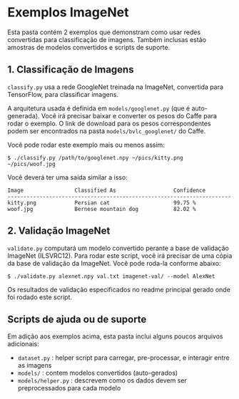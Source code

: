 # Exemplos ImageNet

Esta pasta contém 2 exemplos que demonstram como usar redes convertidas para
classificação de imagens. Também inclusas estão amostras de modelos convertidos e scripts de suporte.

## 1. Classificação de Imagens

`classify.py` usa a rede GoogleNet treinada na ImageNet, convertida para TensorFlow, para classificar imagens.

A arquitetura usada é definida em `models/googlenet.py` (que é auto-generada). Vocẽ irá precisar baixar
e converter os pesos do Caffe para rodar o exemplo. O link de download para os pesos
correspondentes podem ser encontrados na pasta `models/bvlc_googlenet/` do Caffe.

Vocẽ pode rodar este exemplo mais ou menos assim:

    $ ./classify.py /path/to/googlenet.npy ~/pics/kitty.png ~/pics/woof.jpg

Vocẽ deverá ter uma saída similar a isso:

    Image                Classified As                  Confidence
    ----------------------------------------------------------------------
    kitty.png            Persian cat                    99.75 %
    woof.jpg             Bernese mountain dog           82.02 %


## 2. Validação ImageNet

`validate.py` computará um modelo convertido perante a base de validação ImageNet (ILSVRC12). Para rodar este
script, você irá precisar de uma cópia da base de validação da ImageNet. Vocẽ pode roda-la conforme abaixo:

    $ ./validate.py alexnet.npy val.txt imagenet-val/ --model AlexNet

Os resultados de validação especificados no readme principal gerado onde foi rodado este script.

## Scripts de ajuda ou de suporte

Em adição aos exemplos acima, esta pasta inclui alguns poucos arquivos adicionais:

- `dataset.py` : helper script para carregar, pre-processar, e interagir entre as imagens
- `models/` : contem modelos convertidos (auto-gerados)
- `models/helper.py` : descrevem como os dados devem ser preprocessados para cada modelo

